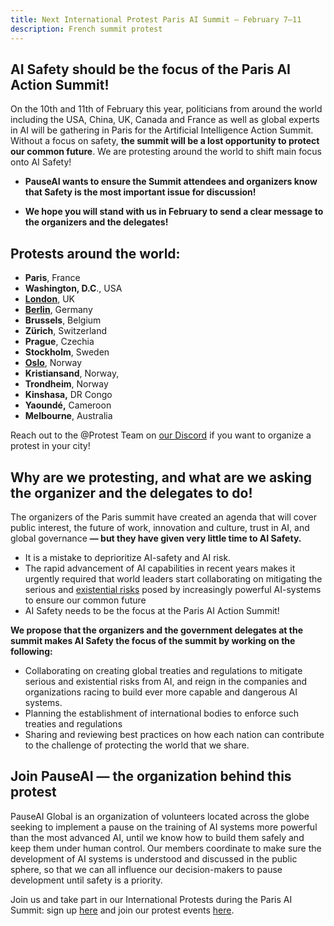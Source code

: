 ```yaml
---
title: Next International Protest Paris AI Summit — February 7–11 
description: French summit protest
---
```


## AI Safety should be the focus of the Paris AI Action Summit!

On the 10th and 11th of February this year,  politicians from around the world including the USA, China, UK, Canada and France as well as global experts in AI will be gathering in Paris for the Artificial Intelligence Action Summit. Without a focus on safety, **the summit will be a lost opportunity to protect our common future**. We are protesting around the world to shift main focus onto AI Safety! 

* **PauseAI wants to ensure the Summit attendees and organizers know that Safety is the most important issue for discussion\!**   
    
* **We hope you will stand with us in February to send a clear message to the organizers and the delegates!**

## Protests around the world:

* **Paris**, France  
* **Washington, D.C**., USA  
* [**London**](https://lu.ma/0h69asxw), UK  
* [**Berlin**](https://lu.ma/7sjdot1d), Germany  
* **Brussels**, Belgium  
* **Zürich**, Switzerland  
* **Prague**, Czechia  
* **Stockholm**, Sweden  
* [**Oslo**](https://lu.ma/iazbqzr1), Norway  
* **Kristiansand**, Norway,  
* **Trondheim**, Norway  
* **Kinshasa,** DR Congo  
* **Yaoundé,** Cameroon  
* **Melbourne**, Australia  

Reach out to the @Protest Team on [our Discord](https://discord.gg/9MN5yhNR3K) if you want to organize a protest in your city!
<!--And sign up to this event for updates! (waiting for the global Luma if we create that)-->

## Why are we protesting, and what are we asking the organizer and the delegates to do!

The organizers of the Paris summit have created an agenda that will cover public interest, the future of work, innovation and culture, trust in AI, and global governance **— but they have given very little time to AI Safety.** 

- It is a mistake to deprioritize AI-safety and AI risk.  
- The rapid advancement of AI capabilities in recent years makes it urgently required that world leaders start collaborating on mitigating the serious and [existential risks](https://www.safe.ai/work/statement-on-ai-risk) posed by increasingly powerful AI-systems to ensure our common future  
-  AI Safety needs to be the focus at the Paris AI Action Summit!

**We propose that the organizers and the government delegates at the summit makes AI Safety the focus of the summit by working on the following:**

* Collaborating on creating global treaties and regulations to mitigate serious and existential risks from AI, and reign in the companies and organizations racing to build ever more capable and dangerous AI systems.   
* Planning the establishment of international bodies to enforce such treaties and regulations  
* Sharing and reviewing best practices on how each nation can contribute to the challenge of protecting the world that we share.

## Join PauseAI — the organization behind this protest

PauseAI Global is an organization of volunteers located across the globe seeking to implement a pause on the training of 
AI systems more powerful than the most advanced AI, until we know how to build them safely and keep them under human control. 
Our members coordinate to make sure the development of AI systems is understood and discussed in the public sphere, so that we can all influence our decision-makers to pause development until safety is a priority. 

Join us and take part in our International Protests during the Paris AI Summit: sign up [here](https://pauseai.info/join) and join our protest events [here](https://lu.ma/PauseAI).